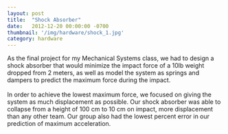 ```yaml
---
layout: post
title:  "Shock Absorber"
date:   2012-12-20 00:00:00 -0700
thumbnail: '/img/hardware/shock_1.jpg'
category: hardware
---
```

As the final project for my Mechanical Systems class, we had to design a shock absorber that would minimize the impact force of a 10lb weight dropped from 2 meters, as well as model the system as springs and dampers to predict the maximum force during the impact.
<br><br>
In order to achieve the lowest maximum force, we focused on giving the system as much displacement as possible. Our shock absorber was able to collapse from a height of 100 cm to 10 cm on impact, more displacement than any other team. Our group also had the lowest percent error in our prediction of maximum acceleration.